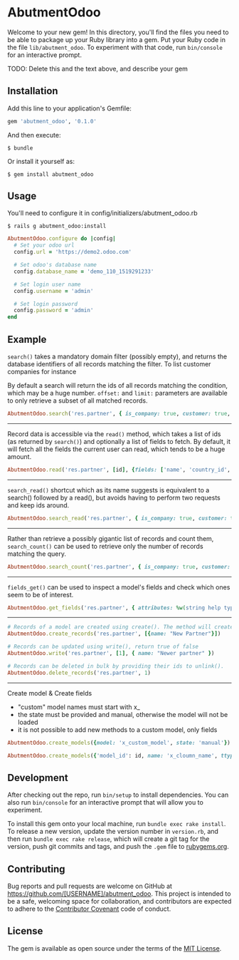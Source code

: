 # AbutmentOdoo

Welcome to your new gem! In this directory, you'll find the files you need to be able to package up your Ruby library into a gem. Put your Ruby code in the file `lib/abutment_odoo`. To experiment with that code, run `bin/console` for an interactive prompt.

TODO: Delete this and the text above, and describe your gem

## Installation

Add this line to your application's Gemfile:

```ruby
gem 'abutment_odoo', '0.1.0'
```

And then execute:

    $ bundle

Or install it yourself as:

    $ gem install abutment_odoo

## Usage

You'll need to configure it in config/initializers/abutment_odoo.rb

    $ rails g abutment_odoo:install

```ruby
AbutmentOdoo.configure do |config|
  # Set your odoo url
  config.url = 'https://demo2.odoo.com'

  # Set odoo's database name
  config.database_name = 'demo_110_1519291233'

  # Set login user name
  config.username = 'admin'

  # Set login password
  config.password = 'admin'
end
```


## Example

`search()` takes a mandatory domain filter (possibly empty), and returns the database identifiers of all records matching the filter. To list customer companies for instance

By default a search will return the ids of all records matching the condition, which may be a huge number. `offset:` and `limit:` parameters are available to only retrieve a subset of all matched records.

```ruby
AbutmentOdoo.search('res.partner', { is_company: true, customer: true, offset: 10, limit: 5 })
```
------

Record data is accessible via the `read()` method, which takes a list of ids (as returned by `search()`) and optionally a list of fields to fetch. By default, it will fetch all the fields the current user can read, which tends to be a huge amount.

```ruby
AbutmentOdoo.read('res.partner', [id], {fields: ['name', 'country_id', 'id'], offset: 10, limit: 5})
```
------

`search_read()` shortcut which as its name suggests is equivalent to a search() followed by a read(), but avoids having to perform two requests and keep ids around.

```ruby
AbutmentOdoo.search_read('res.partner', { is_company: true, customer: true, fields: ['name', 'country_id', 'id'], offset: 10, limit: 5 }
```
------

Rather than retrieve a possibly gigantic list of records and count them, `search_count()` can be used to retrieve only the number of records matching the query.
```ruby
AbutmentOdoo.search_count('res.partner', { is_company: true, customer: true })
```
------

`fields_get()` can be used to inspect a model's fields and check which ones seem to be of interest.

```ruby
AbutmentOdoo.get_fields('res.partner', { attributes: %w(string help type) })
```
------

```ruby
# Records of a model are created using create(). The method will create a single record and return its database identifier.
AbutmentOdoo.create_records('res.partner', [{name: "New Partner"}])

# Records can be updated using write(), return true of false
AbutmentOdoo.write('res.partner', [1], { name: "Newer partner" })

# Records can be deleted in bulk by providing their ids to unlink().
AbutmentOdoo.delete_records('res.partner', 1)
```
------

Create model & Create fields
- "custom" model names must start with x_
- the state must be provided and manual, otherwise the model will not be loaded
- it is not possible to add new methods to a custom model, only fields

```ruby
AbutmentOdoo.create_models({model: 'x_custom_model', state: 'manual'})

AbutmentOdoo.create_models({'model_id': id, name: 'x_cloumn_name', ttype: 'char', state: "manual", required: true})
```

## Development

After checking out the repo, run `bin/setup` to install dependencies. You can also run `bin/console` for an interactive prompt that will allow you to experiment.

To install this gem onto your local machine, run `bundle exec rake install`. To release a new version, update the version number in `version.rb`, and then run `bundle exec rake release`, which will create a git tag for the version, push git commits and tags, and push the `.gem` file to [rubygems.org](https://rubygems.org).

## Contributing

Bug reports and pull requests are welcome on GitHub at https://github.com/[USERNAME]/abutment_odoo. This project is intended to be a safe, welcoming space for collaboration, and contributors are expected to adhere to the [Contributor Covenant](http://contributor-covenant.org) code of conduct.


## License

The gem is available as open source under the terms of the [MIT License](http://opensource.org/licenses/MIT).
